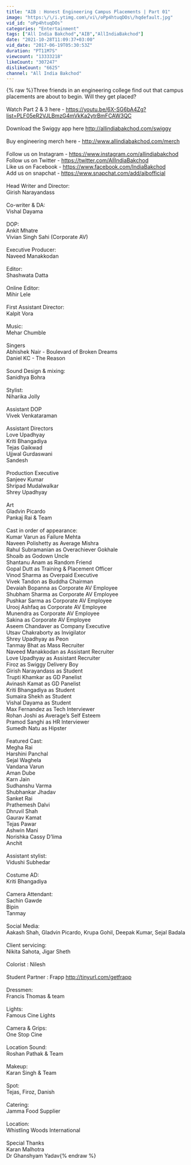 ```yaml
---
title: "AIB : Honest Engineering Campus Placements | Part 01"
image: "https:\/\/i.ytimg.com\/vi\/oPp4htuqDOs\/hqdefault.jpg"
vid_id: "oPp4htuqDOs"
categories: "Entertainment"
tags: ["All India Bakchod","AIB","AllIndiaBakchod"]
date: "2021-10-28T11:09:37+03:00"
vid_date: "2017-06-19T05:30:53Z"
duration: "PT11M7S"
viewcount: "13333218"
likeCount: "307247"
dislikeCount: "6625"
channel: "All India Bakchod"
---
```

{% raw %}Three friends in an engineering college find out that campus placements are about to begin. Will they get placed? <br /><br />Watch Part 2 &amp; 3 here -  <a rel="nofollow" target="blank" href="https://youtu.be/6X-SG6bA4Zg?list=PLF05eR2VJLBmzG4mVkKa2ytrBmFCAW3QC">https://youtu.be/6X-SG6bA4Zg?list=PLF05eR2VJLBmzG4mVkKa2ytrBmFCAW3QC</a><br /><br />Download the Swiggy app here <a rel="nofollow" target="blank" href="http://allindiabakchod.com/swiggy">http://allindiabakchod.com/swiggy</a><br /><br />Buy engineering merch here -  <a rel="nofollow" target="blank" href="http://www.allindiabakchod.com/merch">http://www.allindiabakchod.com/merch</a><br /><br />Follow us on Instagram - <a rel="nofollow" target="blank" href="https://www.instagram.com/allindiabakchod">https://www.instagram.com/allindiabakchod</a><br />Follow us on Twitter - <a rel="nofollow" target="blank" href="https://twitter.com/AllIndiaBakchod">https://twitter.com/AllIndiaBakchod</a><br />Like us on Facebook - <a rel="nofollow" target="blank" href="https://www.facebook.com/IndiaBakchod">https://www.facebook.com/IndiaBakchod</a><br />Add us on snapchat - <a rel="nofollow" target="blank" href="https://www.snapchat.com/add/aibofficial">https://www.snapchat.com/add/aibofficial</a><br /><br />Head Writer and Director:<br />Girish Narayandass<br /> <br />Co-writer &amp; DA:<br />Vishal Dayama<br /> <br />DOP:<br />Ankit Mhatre<br />Vivian Singh Sahi (Corporate AV)<br /> <br />Executive Producer:<br />Naveed Manakkodan<br /><br />Editor:<br />Shashwata Datta<br /><br />Online Editor:<br />Mihir Lele<br /> <br />First Assistant Director:<br />Kalpit Vora<br /> <br />Music:<br />Mehar Chumble<br /> <br />Singers <br />Abhishek Nair - Boulevard of Broken Dreams<br />Daniel KC - The Reason<br /> <br />Sound Design &amp; mixing:<br />Sanidhya Bohra<br /> <br />Stylist:<br />Niharika Jolly<br /> <br />Assistant DOP<br />Vivek Venkataraman <br /> <br />Assistant Directors <br />Love Upadhyay<br />Kriti Bhangadiya<br />Tejas Gaikwad<br />Ujjwal Gurdaswani<br />Sandesh <br /> <br />Production Executive<br />Sanjeev Kumar<br />Shripad Mudalwalkar<br />Shrey Upadhyay<br /> <br />Art <br />Gladvin Picardo<br />Pankaj Rai &amp; Team<br /><br />Cast in order of appearance:<br />Kumar Varun as Failure Mehta<br />Naveen Polishetty as Average Mishra<br />Rahul Subramanian as Overachiever Gokhale<br />Shoaib as Godown Uncle<br />Shantanu Anam as Random Friend<br />Gopal Dutt as Training &amp; Placement Officer<br />Vinod Sharma as Overpaid Executive <br />Vivek Tandon as Buddha Chairman<br />Devaiah Bopanna as Corporate AV Employee<br />Shubham Sharma as Corporate AV Employee<br />Pushkar Sarma as Corporate AV Employee<br />Urooj Ashfaq as Corporate AV Employee<br />Munendra as Corporate AV Employee<br />Sakina as Corporate AV Employee<br />Aseem Chandaver as Company Executive<br />Utsav Chakraborty as Invigilator<br />Shrey Upadhyay as Peon<br />Tanmay Bhat as Mass Recruiter<br />Naveed Manakkodan as Assistant Recruiter<br />Love Upadhyay as Assistant Recruiter<br />Firoz as Swiggy Delivery Boy<br />Girish Narayandass as Student<br />Trupti Khamkar as GD Panelist<br />Avinash Kamat as GD Panelist<br />Kriti Bhangadiya as Student<br />Sumaira Shekh as Student<br />Vishal Dayama as Student<br />Max Fernandez as Tech Interviewer<br />Rohan Joshi as Average’s Self Esteem<br />Pramod Sanghi as HR Interviewer<br />Sumedh Natu as Hipster <br /> <br />Featured Cast:<br />Megha Rai<br />Harshini Panchal<br />Sejal Waghela<br />Vandana Varun<br />Aman Dube<br />Karn Jain<br />Sudhanshu Varma<br />Shubhankar Jhadav<br />Sanket Rai<br />Prathemesh Dalvi<br />Dhruvil Shah<br />Gaurav Kamat<br />Tejas Pawar<br />Ashwin Mani<br />Norishka Cassy D’lima<br />Anchit<br /> <br />Assistant stylist:<br />Vidushi Subhedar<br /> <br />Costume AD:<br />Kriti Bhangadiya<br /> <br />Camera Attendant:<br />Sachin Gawde <br />Bipin <br />Tanmay <br /><br />Social Media: <br />Aakash Shah, Gladvin Picardo, Krupa Gohil, Deepak Kumar, Sejal Badala<br /><br />Client servicing:<br />Nikita Sahota, Jigar Sheth<br /> <br />Colorist : Nilesh <br /><br />Student Partner : Frapp <a rel="nofollow" target="blank" href="http://tinyurl.com/getfrapp">http://tinyurl.com/getfrapp</a> <br /> <br />Dressmen:<br />Francis Thomas &amp; team<br /><br />Lights:<br />Famous Cine Lights<br /><br />Camera &amp; Grips:<br />One Stop Cine <br /><br />Location Sound: <br />Roshan Pathak &amp; Team<br /><br />Makeup:<br />Karan Singh &amp; Team<br /> <br />Spot:<br />Tejas, Firoz, Danish<br /> <br />Catering:<br />Jamma Food Supplier<br /><br />Location:<br />Whistling Woods International<br /><br />Special Thanks<br />Karan Malhotra<br />Dr Ghanshyam Yadav{% endraw %}
